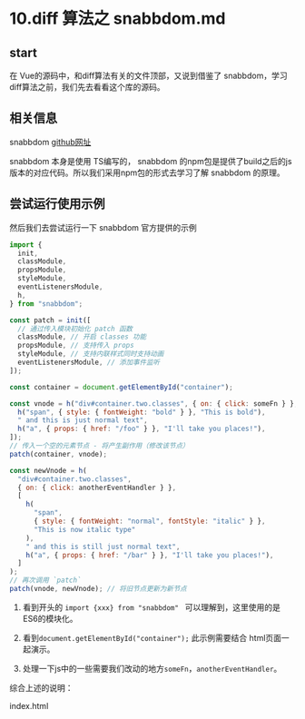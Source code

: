# 10.diff 算法之 snabbdom.md





## start

在 Vue的源码中，和diff算法有关的文件顶部，又说到借鉴了 snabbdom，学习diff算法之前，我们先去看看这个库的源码。







## 相关信息



snabbdom [github网址](https://github.com/snabbdom/snabbdom/)

snabbdom 本身是使用 TS编写的， snabbdom 的npm包是提供了build之后的js版本的对应代码。所以我们采用npm包的形式去学习了解 snabbdom 的原理。







## 尝试运行使用示例

然后我们去尝试运行一下 snabbdom  官方提供的示例



```js
import {
  init,
  classModule,
  propsModule,
  styleModule,
  eventListenersModule,
  h,
} from "snabbdom";

const patch = init([
  // 通过传入模块初始化 patch 函数
  classModule, // 开启 classes 功能
  propsModule, // 支持传入 props
  styleModule, // 支持内联样式同时支持动画
  eventListenersModule, // 添加事件监听
]);

const container = document.getElementById("container");

const vnode = h("div#container.two.classes", { on: { click: someFn } }, [
  h("span", { style: { fontWeight: "bold" } }, "This is bold"),
  " and this is just normal text",
  h("a", { props: { href: "/foo" } }, "I'll take you places!"),
]);
// 传入一个空的元素节点 - 将产生副作用（修改该节点）
patch(container, vnode);

const newVnode = h(
  "div#container.two.classes",
  { on: { click: anotherEventHandler } },
  [
    h(
      "span",
      { style: { fontWeight: "normal", fontStyle: "italic" } },
      "This is now italic type"
    ),
    " and this is still just normal text",
    h("a", { props: { href: "/bar" } }, "I'll take you places!"),
  ]
);
// 再次调用 `patch`
patch(vnode, newVnode); // 将旧节点更新为新节点
```



1. 看到开头的  `import {xxx} from "snabbdom" ` 可以理解到，这里使用的是 ES6的模块化。

2. 看到`document.getElementById("container");` 此示例需要结合 html页面一起演示。

3. 处理一下js中的一些需要我们改动的地方`someFn`，`anotherEventHandler`。



综合上述的说明：



index.html

```html


```

